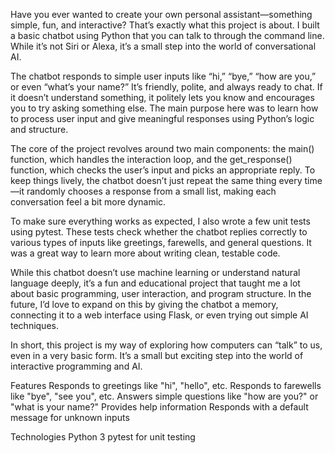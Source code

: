 Have you ever wanted to create your own personal assistant—something simple, fun, and interactive? That’s exactly what this project is about. I built a basic chatbot using Python that you can talk to through the command line. While it’s not Siri or Alexa, it’s a small step into the world of conversational AI.

The chatbot responds to simple user inputs like “hi,” “bye,” “how are you,” or even “what’s your name?” It’s friendly, polite, and always ready to chat. If it doesn’t understand something, it politely lets you know and encourages you to try asking something else. The main purpose here was to learn how to process user input and give meaningful responses using Python’s logic and structure.

The core of the project revolves around two main components: the main() function, which handles the interaction loop, and the get_response() function, which checks the user’s input and picks an appropriate reply. To keep things lively, the chatbot doesn’t just repeat the same thing every time—it randomly chooses a response from a small list, making each conversation feel a bit more dynamic.

To make sure everything works as expected, I also wrote a few unit tests using pytest. These tests check whether the chatbot replies correctly to various types of inputs like greetings, farewells, and general questions. It was a great way to learn more about writing clean, testable code.

While this chatbot doesn’t use machine learning or understand natural language deeply, it’s a fun and educational project that taught me a lot about basic programming, user interaction, and program structure. In the future, I’d love to expand on this by giving the chatbot a memory, connecting it to a web interface using Flask, or even trying out simple AI techniques.

In short, this project is my way of exploring how computers can “talk” to us, even in a very basic form. It’s a small but exciting step into the world of interactive programming and AI.

Features
Responds to greetings like "hi", "hello", etc.
Responds to farewells like "bye", "see you", etc.
Answers simple questions like "how are you?" or "what is your name?"
Provides help information
Responds with a default message for unknown inputs

Technologies
Python 3
pytest for unit testing
